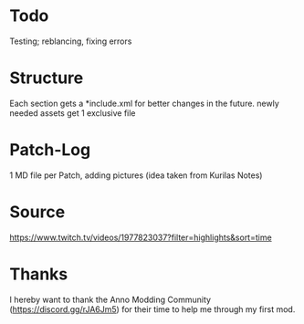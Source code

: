 # Todo
Testing; reblancing, fixing errors
# Structure
Each section gets a *include.xml for better changes in the future. newly needed assets get 1 exclusive file
# Patch-Log
1 MD file per Patch, adding pictures (idea taken from Kurilas Notes)
# Source
https://www.twitch.tv/videos/1977823037?filter=highlights&sort=time
# Thanks
I hereby want to thank the Anno Modding Community (https://discord.gg/rJA6Jm5) for their time to help me through my first mod.